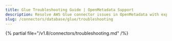 ```yaml
---
title: Glue Troubleshooting Guide | OpenMetadata Support
description: Resolve AWS Glue connector issues in OpenMetadata with expert troubleshooting guides, error solutions, and configuration fixes for seamless database integration.
slug: /connectors/database/glue/troubleshooting
---
```


{% partial file="/v1.8/connectors/troubleshooting.md" /%}

